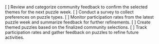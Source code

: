 [ ] Review and categorize community feedback to confirm the selected themes for the next puzzle week.
[ ] Conduct a survey to collect preferences on puzzle types.
[ ] Monitor participation rates from the latest puzzle week and summarize feedback for further refinements.
[ ] Create themed puzzles based on the finalized community selections.
[ ] Track participation rates and gather feedback on puzzles to refine future activities.